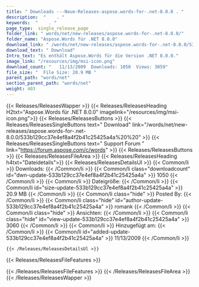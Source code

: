 ```yaml
---
title: " Downloads ---Neue-Releases-aspose.words-for-.net-8.0.0 . "
description:  "    . " 
keywords:  "    . " 
page_type:  single_release_page
folder_link: " words/net/new-releases/aspose.words-for-.net-8.0.0/"
folder_name: "Aspose.Words für .NET 8.0.0"
download_link: " /words/net/new-releases/aspose.words-for-.net-8.0.0/533b129cc37e4ef8a4f2b41c25425a4a"
download_text: " Download"
Intro_text: "Es enthält Aspose.Words für die Version .NET 8.0.0."
image_link: "/resources/img/msi-icon.png"
download_count: "   11/13/2009  Downloads: 1050  Views: 3059"
file_size: "  File Size: 20.9 MB "
parent_path: "words/net"
section_parent_path: "words/net"
weight: 403
---
```


{{< Releases/ReleasesWapper >}}
  {{< Releases/ReleasesHeading H2txt="Aspose.Words für .NET 8.0.0" imagelink="/resources/img/msi-icon.png">}}
  {{< Releases/ReleasesButtons >}}
    {{< Releases/ReleasesSingleButtons text=" Download" link="/words/net/new-releases/aspose.words-for-.net-8.0.0/533b129cc37e4ef8a4f2b41c25425a4a%20%20" >}}
    {{< Releases/ReleasesSingleButtons text=" Support Forum " link="https://forum.aspose.com/c/words" >}}
  {{< Releases/ReleasesButtons >}}
  {{< Releases/ReleasesFileArea >}}
    {{< Releases/ReleasesHeading h4txt="Dateidetails">}}
    {{< Releases/ReleasesDetailsUl >}}
            {{< Common/li >}} Downloads: {{< /Common/li >}}
      {{< Common/li class="downloadcount" id="dwn-update-533b129cc37e4ef8a4f2b41c25425a4a" >}} 1050 {{< /Common/li >}}
      {{< Common/li >}} Dateigröße: {{< /Common/li >}}
      {{< Common/li id="size-update-533b129cc37e4ef8a4f2b41c25425a4a" >}} 20.9 MB {{< /Common/li >}} 
      {{< Common/li  class="hide" >}} Posted By: {{< /Common/li >}} 
      {{< Common/li class="hide" id="author-update-533b129cc37e4ef8a4f2b41c25425a4a" >}} romank {{< /Common/li >}}
      {{< Common/li class="hide" >}} Ansichten: {{< /Common/li >}}
      {{< Common/li class="hide" id="view-update-533b129cc37e4ef8a4f2b41c25425a4a" >}} 3060 {{< /Common/li >}}
      {{< Common/li >}} Hinzugefügt am: {{< /Common/li >}}
      {{< Common/li id="added-update-533b129cc37e4ef8a4f2b41c25425a4a" >}} 11/13/2009 {{< /Common/li >}} 

    {{< /Releases/ReleasesDetailsUl >}}

  {{< Releases/ReleasesFileFeatures >}}
      
  {{< /Releases/ReleasesFileFeatures >}}
 {{< /Releases/ReleasesFileArea >}}
{{< /Releases/ReleasesWapper >}}



